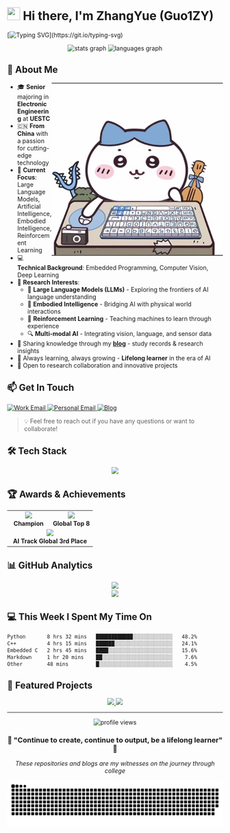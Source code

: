 # <img src="https://raw.githubusercontent.com/MartinHeinz/MartinHeinz/master/wave.gif" width="30px" height="30px"> Hi there, I'm ZhangYue (Guo1ZY)

[![Typing SVG](https://readme-typing-svg.demolab.com?font=Fira+Code&size=22&duration=3000&pause=1000&color=3F51F7&center=false&vCenter=false&multiline=true&repeat=true&random=false&width=600&height=80&lines=Hello+!+I'm+Guo1ZY+from+China!+🇨🇳;Electronic+Engineering+Senior+%40+UESTC;Embedded+Systems+%26+AI+Enthusiast;Welcome+to+my+GitHub+Profile!)](https://git.io/typing-svg)

<div align="center">
  <img src="https://github-readme-stats.vercel.app/api?username=Guo1ZY&hide_title=false&hide_rank=false&show_icons=true&include_all_commits=true&count_private=true&disable_animations=false&theme=tokyonight&locale=en&hide_border=false" height="150" alt="stats graph"  />
  <img src="https://github-readme-stats.vercel.app/api/top-langs?username=Guo1ZY&locale=en&hide_title=false&layout=compact&card_width=320&langs_count=6&theme=tokyonight&hide_border=false" height="150" alt="languages graph"  />
</div>

## 🚀 About Me

<img align="right" alt="Coding Cat" width="400" src="https://raw.githubusercontent.com/Guo1ZY/Guo1ZY/main/9dd2d89654c95ee3b40e65b14f2a985a.png">

- 🎓 **Senior** majoring in **Electronic Engineering** at **UESTC**
- 🇨🇳 **From China** with a passion for cutting-edge technology
- 🤖 **Current Focus**: Large Language Models, Artificial Intelligence, Embodied Intelligence, Reinforcement Learning
- 💻 **Technical Background**: Embedded Programming, Computer Vision, Deep Learning
- 🔬 **Research Interests**: 
  - 🧠 **Large Language Models (LLMs)** - Exploring the frontiers of AI language understanding
  - 🤖 **Embodied Intelligence** - Bridging AI with physical world interactions
  - 🎯 **Reinforcement Learning** - Teaching machines to learn through experience
  - 🔍 **Multi-modal AI** - Integrating vision, language, and sensor data
- 📝 Sharing knowledge through my [**blog**](https://zyblogs.cn) - study records & research insights
- 🌱 Always learning, always growing - **Lifelong learner** in the era of AI
- 🤝 Open to research collaboration and innovative projects

## 📫 Get In Touch

<div align="left">
  <a href="mailto:guo1zy0830@gmail.com">
    <img src="https://img.shields.io/badge/Work_Email-D14836?style=for-the-badge&logo=gmail&logoColor=white" alt="Work Email"/>
  </a>
  <a href="mailto:1352872047@qq.com">
    <img src="https://img.shields.io/badge/Personal_Email-1976D2?style=for-the-badge&logo=qq&logoColor=white" alt="Personal Email"/>
  </a>
  <a href="https://zyblogs.cn">
    <img src="https://img.shields.io/badge/Blog-21759B?style=for-the-badge&logo=wordpress&logoColor=white" alt="Blog"/>
  </a>
</div>

> 💡 Feel free to reach out if you have any questions or want to collaborate!

## 🛠️ Tech Stack

<div align="center">
  <img src="https://skillicons.dev/icons?i=c,cpp,python,embedded,arduino,raspberrypi,tensorflow,pytorch,opencv,git,github,vscode,linux" />
</div>

## 🏆 Awards & Achievements

<div align="center">
  <table>
    <tr>
      <td align="center" width="50%">
        <img src="https://img.shields.io/badge/🏆_2024-China_Robot_Competition_ROBOCON-gold?style=for-the-badge&labelColor=FFD700&color=FFA500" />
        <br><strong>Champion</strong>
      </td>
      <td align="center" width="50%">
        <img src="https://img.shields.io/badge/🥈_2024-ABU_Robot_Competition_ROBOCON-silver?style=for-the-badge&labelColor=C0C0C0&color=A9A9A9" />
        <br><strong>Global Top 8</strong>
      </td>
    </tr>
    <tr>
      <td align="center" colspan="2">
        <img src="https://img.shields.io/badge/🥉_2025-ZTE_Cupping_Moon_Algorithm_Elite_Challenge-bronze?style=for-the-badge&labelColor=CD7F32&color=D2691E" />
        <br><strong>AI Track Global 3rd Place</strong>
      </td>
    </tr>
  </table>
</div>

## 📊 GitHub Analytics

<div align="center">
  <img src="https://github-readme-activity-graph.vercel.app/graph?username=Guo1ZY&theme=tokyo-night&bg_color=1a1b27&color=70a5fd&line=70a5fd&point=ffffff&area=true&hide_border=true" />
</div>

<div align="center">
  <img src="https://github-readme-streak-stats.herokuapp.com/?user=Guo1ZY&theme=tokyonight&hide_border=true" />
</div>

## 💻 This Week I Spent My Time On

<!--START_SECTION:waka-->
```text
Python       8 hrs 32 mins   ████████████░░░░░░░░░░░░░   48.2%
C++          4 hrs 15 mins   ██████░░░░░░░░░░░░░░░░░░░   24.1%
Embedded C   2 hrs 45 mins   ████░░░░░░░░░░░░░░░░░░░░░   15.6%
Markdown     1 hr 20 mins    ██░░░░░░░░░░░░░░░░░░░░░░░    7.6%
Other        48 mins         █░░░░░░░░░░░░░░░░░░░░░░░░    4.5%
```
<!--END_SECTION:waka-->

## 🌟 Featured Projects

<div align="center">
  <a href="https://github.com/Guo1ZY/IntelRealsense_D455">
    <img src="https://github-readme-stats.vercel.app/api/pin/?username=Guo1ZY&repo=IntelRealsense_D455&theme=tokyonight&hide_border=true" />
  </a>
  <a href="https://github.com/Guo1ZY/Yolov8/tree/ONNX_CPP">
    <img src="https://github-readme-stats.vercel.app/api/pin/?username=Guo1ZY&repo=Yolov8&theme=tokyonight&hide_border=true" />
  </a>
</div>


---

<div align="center">
  <img src="https://komarev.com/ghpvc/?username=Guo1ZY&label=Profile%20views&color=0e75b6&style=flat" alt="profile views" />
</div>

<div align="center">
  <h3>🚀 "Continue to create, continue to output, be a lifelong learner" 🚀</h3>
  <p><em>These repositories and blogs are my witnesses on the journey through college</em></p>
</div>

<div align="center">
  <img src="https://raw.githubusercontent.com/platane/platane/output/github-contribution-grid-snake-dark.svg" alt="Snake animation" />
</div>
